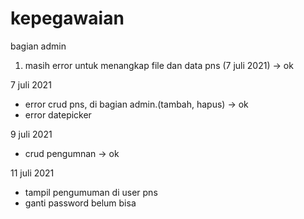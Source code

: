 # kepegawaian

bagian admin
1. masih error untuk menangkap file dan data pns (7 juli 2021) -> ok

7 juli 2021
- error crud pns, di bagian admin.(tambah, hapus) -> ok
- error datepicker

9 juli 2021
- crud pengumnan -> ok

11 juli 2021
- tampil pengumuman di user pns
- ganti password belum bisa
